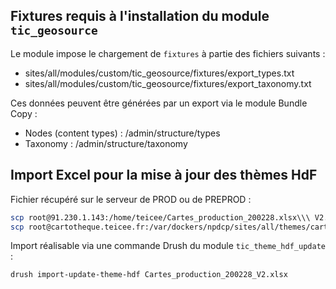 

Fixtures requis à l'installation du module `tic_geosource`
--------------------------------------------------------------------------------

Le module impose le chargement de `fixtures` à partie des fichiers suivants :

*	sites/all/modules/custom/tic_geosource/fixtures/export_types.txt
*	sites/all/modules/custom/tic_geosource/fixtures/export_taxonomy.txt

Ces données peuvent être générées par un export via le module Bundle Copy :

*	Nodes (content types) : /admin/structure/types
*	Taxonomy              : /admin/structure/taxonomy


Import Excel pour la mise à jour des thèmes HdF
--------------------------------------------------------------------------------

Fichier récupéré sur le serveur de PROD ou de PREPROD :
```bash
scp root@91.230.1.143:/home/teicee/Cartes_production_200228.xlsx\\\ V2.xlsx .
scp root@cartotheque.teicee.fr:/var/dockers/npdcp/sites/all/themes/cartotheque/dump/Cartes_production_200228_V2.xlsx .
```

Import réalisable via une commande Drush du module `tic_theme_hdf_update` :
```bash
drush import-update-theme-hdf Cartes_production_200228_V2.xlsx
```

